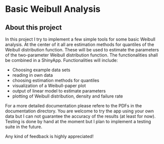 # Basic Weibull Analysis

## About this project
In this project I try to implement a few simple tools for some basic Weibull
analysis. At the center of it all are estimation methods for quantiles of
the Weibull distribution function. These will be used to estimate the parameters
of the two-parameter Weibull distribution function. The functionalities shall be
combined in a ShinyApp. Functionalities will include:
  - Choosing example data sets
  - reading in own data
  - choosing estimation methods for quantiles
  - visualization of a Weibull-paper plot
  - output of linear model to estimate parameters
  - plotting of Weibull distribution, density and failure rate

For a more detailed documentation please refere to the PDFs in the documentation
directory.
You are welcome to try the app using your own data but I can not guarantee the
accuracy of the results (at least for now). Testing is done by hand at the
moment but I plan to implement a testing suite in the future.

Any kind of feedback is highly appreciated!
